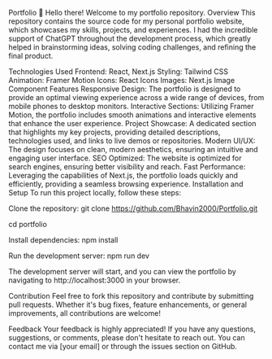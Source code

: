 Portfolio 👋
Hello there! Welcome to my portfolio repository.
Overview
This repository contains the source code for my personal portfolio website, which showcases my skills, projects, and experiences. I had the incredible support of ChatGPT throughout the development process, which greatly helped in brainstorming ideas, solving coding challenges, and refining the final product.

Technologies Used
Frontend: React, Next.js
Styling: Tailwind CSS
Animation: Framer Motion
Icons: React Icons
Images: Next.js Image Component
Features
Responsive Design: The portfolio is designed to provide an optimal viewing experience across a wide range of devices, from mobile phones to desktop monitors.
Interactive Sections: Utilizing Framer Motion, the portfolio includes smooth animations and interactive elements that enhance the user experience.
Project Showcase: A dedicated section that highlights my key projects, providing detailed descriptions, technologies used, and links to live demos or repositories.
Modern UI/UX: The design focuses on clean, modern aesthetics, ensuring an intuitive and engaging user interface.
SEO Optimized: The website is optimized for search engines, ensuring better visibility and reach.
Fast Performance: Leveraging the capabilities of Next.js, the portfolio loads quickly and efficiently, providing a seamless browsing experience.
Installation and Setup
To run this project locally, follow these steps:

Clone the repository:
git clone https://github.com/Bhavin2000/Portfolio.git

cd portfolio


Install dependencies:
npm install


Run the development server:
npm run dev

The development server will start, and you can view the portfolio by navigating to http://localhost:3000 in your browser.

Contribution
Feel free to fork this repository and contribute by submitting pull requests. Whether it's bug fixes, feature enhancements, or general improvements, all contributions are welcome!

Feedback
Your feedback is highly appreciated! If you have any questions, suggestions, or comments, please don't hesitate to reach out. You can contact me via [your email] or through the issues section on GitHub.
